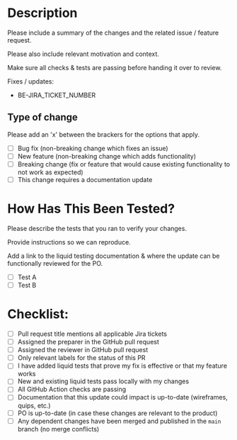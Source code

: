 # Description

Please include a summary of the changes and the related issue / feature request. 

Please also include relevant motivation and context. 

Make sure all checks & tests are passing before handing it over to review. 

Fixes / updates:
* BE-JIRA_TICKET_NUMBER

## Type of change

Please add an 'x' between the brackers for the options that apply.

- [ ] Bug fix (non-breaking change which fixes an issue)
- [ ] New feature (non-breaking change which adds functionality)
- [ ] Breaking change (fix or feature that would cause existing functionality to not work as expected)
- [ ] This change requires a documentation update

# How Has This Been Tested?

Please describe the tests that you ran to verify your changes.

Provide instructions so we can reproduce.

Add a link to the liquid testing documentation & where the update can be functionally reviewed for the PO.

- [ ] Test A
- [ ] Test B

# Checklist:

- [ ] Pull request title mentions all applicable Jira tickets
- [ ] Assigned the preparer in the GitHub pull request
- [ ] Assigned the reviewer in GitHub pull request
- [ ] Only relevant labels for the status of this PR
- [ ] I have added liquid tests that prove my fix is effective or that my feature works
- [ ] New and existing liquid tests pass locally with my changes
- [ ] All GitHub Action checks are passing
- [ ] Documentation that this update could impact is up-to-date (wireframes, quips, etc.)
- [ ] PO is up-to-date (in case these changes are relevant to the product)
- [ ] Any dependent changes have been merged and published in the `main` branch (no merge conflicts)

